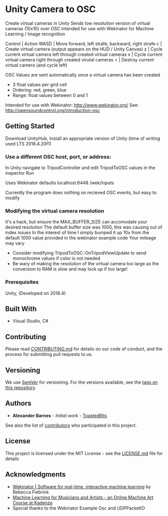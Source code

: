 # Unity Camera to OSC
Create virtual cameras in Unity
Sends low resolution version of virtual cameras (10x10) over OSC
Intended for use with Wekinator for Machine Learning / Image recognition

Control | Action
WASD | Move forward, left strafe, backward, right strafe
c | Create virtual camera (output appears on the HUD / Unity Canvas)
z | Cycle current virtual camera left through created virtual cameras
x | Cycle current virtual camera right through created virutal cameras
< | Destroy current virtual camera (and cycle left)

OSC Values are sent automatically once a virtual camera has been created
* 3 float values per grid cell
* Ordering: red, green, blue
* Range: float values between 0 and 1

Intended for use with Wekinator: http://www.wekinator.org/
See: http://opensoundcontrol.org/introduction-osc

## Getting Started

Download UnityHub, Install an appropriate version of Unity (time of writing used LTS 2018.4.20f1)

### Use a different OSC host, port, or address:
In Unity navigate to TripodController and edit TripodToOSC values in the inspector
Run

Uses Wekinator defaults
localhost:6448 /wek/inputs

Currently the program does nothing on recieved OSC events, but easy to modify

### Modifying the virtual camera resolution 
It's a hack, but ensure the MAX\_BUFFER\_SIZE can accomodate your desired resolution
The default buffer size was 1000, this was causing out of index issues
In the interest of time I simply bumped it up 10x from the default 1000 value provided in the wekinator example code 
Your mileage may vary
* Consider modifying TripodToOSC::OnTripodViewUpdate to send monochrome values if color is not needed
* Be wary of making the resolution of the virtual camera too large as the conversion to RAM is slow and may lock up if too large!

### Prerequisites

Unity, (Developed on 2018.4)

## Built With

*  Visual Studio, C#

## Contributing

Please read [CONTRIBUTING.md](https://gist.github.com/PurpleBooth/b24679402957c63ec426) for details on our code of conduct, and the process for submitting pull requests to us.

## Versioning

We use [SemVer](http://semver.org/) for versioning. For the versions available, see the [tags on this repository](https://github.com/your/project/tags). 

## Authors

* **Alexander Barnes** - *Initial work* - [ToastedBits](http://toastedbits.com/)

See also the list of [contributors](https://github.com/your/project/contributors) who participated in this project.

## License

This project is licensed under the MIT License - see the [LICENSE.md](LICENSE.md) file for details

## Acknowledgments

* [Wekinator \| Software for real-time, interactive machine learning](http://www.wekinator.org/) by Rebecca Fiebrink
* [Machine Learning for Musicians and Artists - an Online Machine Art Course at Kadenze](https://www.kadenze.com/courses/machine-learning-for-musicians-and-artists-v)
* Special thanks to the Wekinator Example Osc and UDPPacketIO
